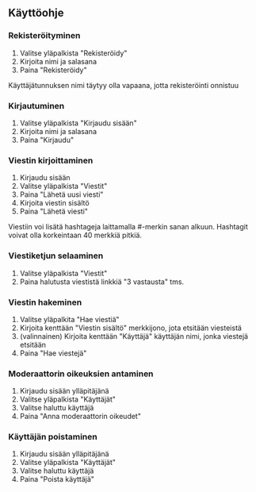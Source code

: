 ## Käyttöohje

### Rekisteröityminen

1. Valitse yläpalkista "Rekisteröidy"
2. Kirjoita nimi ja salasana
3. Paina "Rekisteröidy"

Käyttäjätunnuksen nimi täytyy olla vapaana, jotta rekisteröinti onnistuu

### Kirjautuminen

1. Valitse yläpalkista "Kirjaudu sisään"
2. Kirjoita nimi ja salasana
3. Paina "Kirjaudu"

### Viestin kirjoittaminen

1. Kirjaudu sisään
2. Valitse yläpalkista "Viestit"
3. Paina "Lähetä uusi viesti"
4. Kirjoita viestin sisältö
5. Paina "Lähetä viesti"

Viestiin voi lisätä hashtageja laittamalla #-merkin sanan alkuun. Hashtagit voivat olla 
korkeintaan 40 merkkiä pitkiä.

### Viestiketjun selaaminen

1. Valitse yläpalkista "Viestit"
2. Paina halutusta viestistä linkkiä "3 vastausta" tms.

### Viestin hakeminen

1. Valitse  yläpalkita "Hae viestiä"
2. Kirjoita kenttään "Viestin sisältö" merkkijono, jota etsitään viesteistä
3. (valinnainen) Kirjoita kenttään "Käyttäjä" käyttäjän nimi, jonka viestejä etsitään
4. Paina "Hae viestejä"

### Moderaattorin oikeuksien antaminen

1. Kirjaudu sisään ylläpitäjänä
2. Valitse yläpalkista "Käyttäjät"
3. Valitse haluttu käyttäjä
4. Paina "Anna moderaattorin oikeudet"

### Käyttäjän poistaminen

1. Kirjaudu sisään ylläpitäjänä
2. Valitse yläpalkista "Käyttäjät"
3. Valitse haluttu käyttäjä
4. Paina "Poista käyttäjä"
